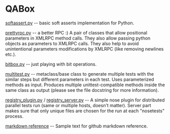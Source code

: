 QABox
======
[softassert.py](softassert.py) -- basic soft asserts implementation for Python.

[prettyrpc.py](prettyrpc.py) -- a better RPC :) A pair of classes that allow positional parameters in XMLRPC method calls. They also allow passing python objects as parameters to XMLRPC calls. They also help to avoid unintentional parameters modifications by XMLRPC (like removing newlines etc.).

[bitbox.py](bitbox.py) -- just playing with bit operations.

[multitest.py](multitest.py)  -- metaclass/base class to generate multiple tests with the similar steps but different parameters in each test. Uses parameterized methods as input. Produces multiple unittest-compatible methods inside the same class as output (please see the file docstring for more information).

[registry_plugin.py](registry_plugin.py) / [registry_server.py](registry_server.py) -- A simple nose plugin for distributed parallel tests run (same or multiple hosts, doesn't matter). Server part makes sure that only unique files are chosen for the run at each "nosetests" process.

[markdown reference](reference.md) -- Sample text for github markdown reference.

